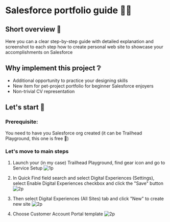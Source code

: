# Salesforce portfolio guide 👨‍💻

## Short overview 📜
Here you can a clear step-by-step guide with detailed explanation and screenshot to each step how to create personal web site to showcase your accomplishments on Salesforce

## Why implement this project ❔
- Additional opportunity to practice your designing skills
- New item for pet-project portfolio for beginner Salesforce enjoyers
- Non-trivial CV representation

## Let's start 🏁

### Prerequisite:
You need to have you Salesforce org created (it can be Trailhead Playground, this one is free 💸)

### Let's move to main steps
1. Launch your (in my case) Trailhead Playground, find gear icon and go to Service Setup
![1p](https://github.com/user-attachments/assets/9d5fc2e1-0f0b-4853-b685-f2abac802e8f)

2. In Quick Find field search and select Digital Experiences (Settings), select Enable Digital Experiences checkbox and click the "Save" button
![2p](https://github.com/user-attachments/assets/cfb5f828-01a6-405f-80f4-68647fab5b97)

3. Then select Digital Experiences (All Sites) tab and click "New" to create new site
![2p](https://github.com/user-attachments/assets/68a7398c-0789-4d46-8edf-a32b5ed6a34d)

4. Choose Customer Account Portal template
![2p](https://github.com/user-attachments/assets/b7626ad2-e76a-429b-a1b9-29ab121d0fdb)





